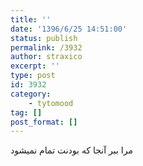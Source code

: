 ```yaml
---
title: ''
date: '1396/6/25 14:51:00'
status: publish
permalink: /3932
author: straxico
excerpt: ''
type: post
id: 3932
category:
    - tytomood
tag: []
post_format: []
---
```

مرا ببر آنجا که بودنت تمام نمیشود